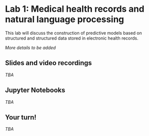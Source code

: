 # Lab 1: Medical health records and natural language processing

This lab will discuss the construction of predictive models based on structured and structured data stored in electronic health records.

_More details to be added_

## Slides and video recordings

_TBA_


## Jupyter Notebooks

_TBA_

## Your turn!

_TBA_